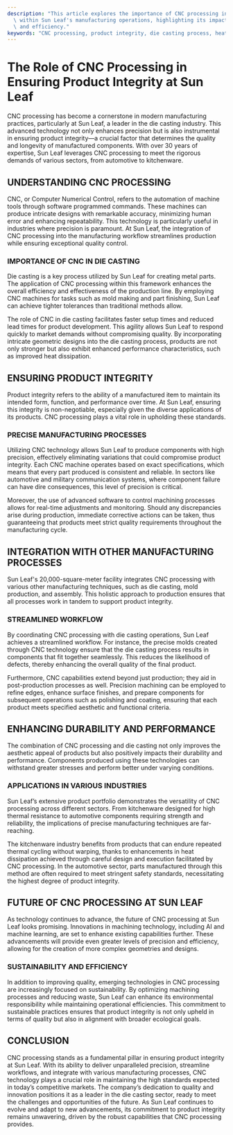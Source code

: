 ```yaml
---
description: "This article explores the importance of CNC processing in maintaining product integrity\
  \ within Sun Leaf's manufacturing operations, highlighting its impact on quality\
  \ and efficiency."
keywords: "CNC processing, product integrity, die casting process, heat dissipation"
---
```

# The Role of CNC Processing in Ensuring Product Integrity at Sun Leaf

CNC processing has become a cornerstone in modern manufacturing practices, particularly at Sun Leaf, a leader in the die casting industry. This advanced technology not only enhances precision but is also instrumental in ensuring product integrity—a crucial factor that determines the quality and longevity of manufactured components. With over 30 years of expertise, Sun Leaf leverages CNC processing to meet the rigorous demands of various sectors, from automotive to kitchenware.

## UNDERSTANDING CNC PROCESSING

CNC, or Computer Numerical Control, refers to the automation of machine tools through software programmed commands. These machines can produce intricate designs with remarkable accuracy, minimizing human error and enhancing repeatability. This technology is particularly useful in industries where precision is paramount. At Sun Leaf, the integration of CNC processing into the manufacturing workflow streamlines production while ensuring exceptional quality control.

### IMPORTANCE OF CNC IN DIE CASTING

Die casting is a key process utilized by Sun Leaf for creating metal parts. The application of CNC processing within this framework enhances the overall efficiency and effectiveness of the production line. By employing CNC machines for tasks such as mold making and part finishing, Sun Leaf can achieve tighter tolerances than traditional methods allow.

The role of CNC in die casting facilitates faster setup times and reduced lead times for product development. This agility allows Sun Leaf to respond quickly to market demands without compromising quality. By incorporating intricate geometric designs into the die casting process, products are not only stronger but also exhibit enhanced performance characteristics, such as improved heat dissipation.

## ENSURING PRODUCT INTEGRITY

Product integrity refers to the ability of a manufactured item to maintain its intended form, function, and performance over time. At Sun Leaf, ensuring this integrity is non-negotiable, especially given the diverse applications of its products. CNC processing plays a vital role in upholding these standards.

### PRECISE MANUFACTURING PROCESSES

Utilizing CNC technology allows Sun Leaf to produce components with high precision, effectively eliminating variations that could compromise product integrity. Each CNC machine operates based on exact specifications, which means that every part produced is consistent and reliable. In sectors like automotive and military communication systems, where component failure can have dire consequences, this level of precision is critical.

Moreover, the use of advanced software to control machining processes allows for real-time adjustments and monitoring. Should any discrepancies arise during production, immediate corrective actions can be taken, thus guaranteeing that products meet strict quality requirements throughout the manufacturing cycle.

## INTEGRATION WITH OTHER MANUFACTURING PROCESSES

Sun Leaf's 20,000-square-meter facility integrates CNC processing with various other manufacturing techniques, such as die casting, mold production, and assembly. This holistic approach to production ensures that all processes work in tandem to support product integrity.

### STREAMLINED WORKFLOW

By coordinating CNC processing with die casting operations, Sun Leaf achieves a streamlined workflow. For instance, the precise molds created through CNC technology ensure that the die casting process results in components that fit together seamlessly. This reduces the likelihood of defects, thereby enhancing the overall quality of the final product.

Furthermore, CNC capabilities extend beyond just production; they aid in post-production processes as well. Precision machining can be employed to refine edges, enhance surface finishes, and prepare components for subsequent operations such as polishing and coating, ensuring that each product meets specified aesthetic and functional criteria.

## ENHANCING DURABILITY AND PERFORMANCE

The combination of CNC processing and die casting not only improves the aesthetic appeal of products but also positively impacts their durability and performance. Components produced using these technologies can withstand greater stresses and perform better under varying conditions. 

### APPLICATIONS IN VARIOUS INDUSTRIES

Sun Leaf’s extensive product portfolio demonstrates the versatility of CNC processing across different sectors. From kitchenware designed for high thermal resistance to automotive components requiring strength and reliability, the implications of precise manufacturing techniques are far-reaching. 

The kitchenware industry benefits from products that can endure repeated thermal cycling without warping, thanks to enhancements in heat dissipation achieved through careful design and execution facilitated by CNC processing. In the automotive sector, parts manufactured through this method are often required to meet stringent safety standards, necessitating the highest degree of product integrity.

## FUTURE OF CNC PROCESSING AT SUN LEAF

As technology continues to advance, the future of CNC processing at Sun Leaf looks promising. Innovations in machining technology, including AI and machine learning, are set to enhance existing capabilities further. These advancements will provide even greater levels of precision and efficiency, allowing for the creation of more complex geometries and designs.

### SUSTAINABILITY AND EFFICIENCY

In addition to improving quality, emerging technologies in CNC processing are increasingly focused on sustainability. By optimizing machining processes and reducing waste, Sun Leaf can enhance its environmental responsibility while maintaining operational efficiencies. This commitment to sustainable practices ensures that product integrity is not only upheld in terms of quality but also in alignment with broader ecological goals.

## CONCLUSION

CNC processing stands as a fundamental pillar in ensuring product integrity at Sun Leaf. With its ability to deliver unparalleled precision, streamline workflows, and integrate with various manufacturing processes, CNC technology plays a crucial role in maintaining the high standards expected in today’s competitive markets. The company’s dedication to quality and innovation positions it as a leader in the die casting sector, ready to meet the challenges and opportunities of the future. As Sun Leaf continues to evolve and adapt to new advancements, its commitment to product integrity remains unwavering, driven by the robust capabilities that CNC processing provides.
